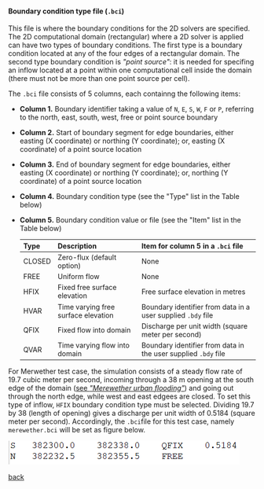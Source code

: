 #### Boundary condition type file (`.bci`)

This file is where the boundary conditions for the 2D solvers are specified. The 2D computational domain (rectangular) where a 2D solver is applied can have two types of boundary conditions. The first type is a boundary condition located at any of the four edges of a rectangular domain. The second type boundary condition is _"point source"_: it is needed for specifing an inflow located at a point within one computational cell inside the domain (there must not be more than one point source per cell).

The `.bci` file consists of 5 columns, each containng the following items:

- **Column 1.** Boundary identifier taking a value of `N`, `E`, `S`, `W`, `F` or `P`, referring to the north, east, south, west, free or point source boundary 

- **Column 2.** Start of boundary segment for edge boundaries, either easting (X coordinate) or northing (Y coordinate); or, easting (X coordinate) of a point source location

- **Column 3.** End of boundary segment for edge boundaries, either easting (X coordinate) or northing (Y coordinate); or, northing (Y coordinate) of a point source location

- **Column 4.** Boundary condition type (see the "Type" list in the Table below)

- **Column 5.** Boundary condition value or file (see the "Item" list in the Table below)

  | Type | Description | Item for column 5 in a `.bci` file |
   | :---         | :---      | :--- |
   | CLOSED   | Zero-flux (default option)     | None  |
   | FREE     | Uniform flow       | None   |
   | HFIX     | Fixed free surface elevation      | Free surface elevation in metres    |
   | HVAR     | Time varying free surface elevation       | Boundary identifier from data in a user supplied `.bdy` file   |
   | QFIX     | Fixed flow into domain     | Discharge per unit width (square meter per second)     |
   | QVAR     | Time varying flow into domain       | Boundary identifier from data in the user supplied `.bdy` file     |

For Merwether test case, the simulation consists of a steady flow rate of 19.7 cubic meter per second, incoming through a 38 m opening at the south edge of the domain ([see *"Merewether urban flooding"*](/Merewether.md)) and going out through the north edge, while west and east edgees are closed. To set this type of inflow, `HFIX` boundary condition type must be selected. Dividing 19.7 by 38 (length of opening) gives a discharge per unit width of 0.5184 (square meter per second). Accordingly, the `.bci`file for this test case, namely `merewether.bci` will be set as figure below.

![image](/Figures/mer9.png)

[back](/Merewether1.md)
